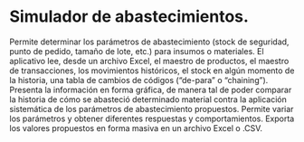 # Simulador de abastecimientos.

Permite determinar los parámetros de abastecimiento (stock de seguridad, punto de pedido, tamaño de lote, etc.) para insumos o materiales.
El aplicativo lee, desde un archivo Excel, el maestro de productos, el maestro de transacciones, los movimientos históricos, el stock en algún momento de la historia, una tabla de cambios de códigos (“de-para” o “chaining”).
Presenta la información en forma gráfica, de manera tal de poder comparar la historia de cómo se abasteció determinado material contra la aplicación sistemática de los parámetros de abastecimiento propuestos. Permite variar los parámetros y obtener diferentes respuestas y comportamientos.
Exporta los valores propuestos en forma masiva en un archivo Excel o .CSV.
